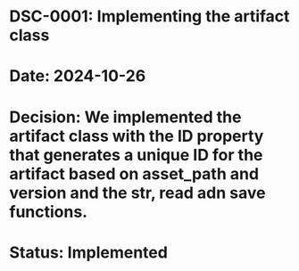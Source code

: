 # DSC-0001: Implementing the artifact class
# Date: 2024-10-26
# Decision: We implemented the artifact class with the ID property that generates a unique ID for the artifact based on asset_path and version and the __str__, read adn save functions.
# Status: Implemented
